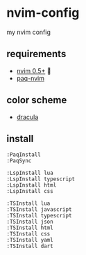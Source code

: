 # nvim-config

my nvim config

## requirements

* [nvim 0.5+](https://neovim.io/) 🤪
* [paq-nvim](https://github.com/savq/paq-nvim)

## color scheme

* [dracula](https://github.com/dracula/vim)

## install

```vim
:PaqInstall
:PaqSync

:LspInstall lua
:LspInstall typescript
:LspInstall html
:LspInstall css

:TSInstall lua
:TSInstall javascript
:TSInstall typescript
:TSInstall json
:TSInstall html
:TSInstall css
:TSInstall yaml
:TSInstall dart
```

